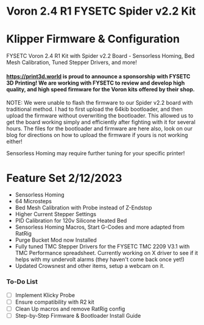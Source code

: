 # Voron 2.4 R1 FYSETC Spider v2.2 Kit
# Klipper Firmware & Configuration

FYSETC Voron 2.4 R1 Kit with Spider v2.2 Board - Sensorless Homing, Bed Mesh Calibration, Tuned Stepper Drivers, and more!

#### https://print3d.world is proud to announce a sponsorship with FYSETC 3D Printing! We are working with FYSETC to review and develop high quality, and high speed firmware for the Voron kits offered by their shop.

NOTE: We were unable to flash the firmware to our Spider v2.2 board with traditional method. I had to first upload the 64kib bootloader, and then upload the firmware without overwriting the bootloader. This allowed us to get the board working simply and efficiently after fighting with it for several hours. The files for the bootloader and firmware are here also, look on our blog for directions on how to upload the firmware if yours is not working either!

Sensorless Homing may require further tuning for your specific printer!

# Feature Set 2/12/2023

+ Sensorless Homing
+ 64 Microsteps
+ Bed Mesh Calibration with Probe instead of Z-Endstop
+ Higher Current Stepper Settings
+ PID Calibration for 120v Silicone Heated Bed
+ Sensorless Homing Macros, Start G-Codes and more adapted from RatRig
+ Purge Bucket Mod now Installed
+ Fully tuned TMC Stepper Drivers for the FYSETC TMC 2209 V3.1 with TMC Performance spreadsheet. Currently working on X driver to see if it helps with my undervolt alarms (they haven't come back once yet!)
+ Updated Crowsnest and other items, setup a webcam on it.


### To-Do List
- [ ] Implement Klicky Probe
- [ ] Ensure compatibility with R2 kit
- [ ] Clean Up macros and remove RatRig config
- [ ] Step-by-Step Firmware & Bootloader Install Guide
